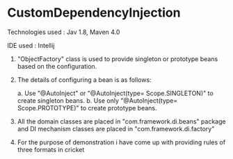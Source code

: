 # CustomDependencyInjection
Technologies used : Jav 1.8, Maven 4.0
 
IDE used : Intellij

1. "ObjectFactory" class is used to provide singleton or prototype beans based on the configuration.

2. The details of configuring a bean is as follows:

    a. Use "@AutoInject" or "@AutoInject(type= Scope.SINGLETON)" to create singleton beans.
    b. Use only "@AutoInject(type= Scope.PROTOTYPE)" to create prototype beans.
   
3. All the domain classes are placed in "com.framework.di.beans" package and DI mechanism classes are placed in "com.framework.di.factory"

4. For the purpose of demonstration i have come up with providing rules of three formats in cricket




